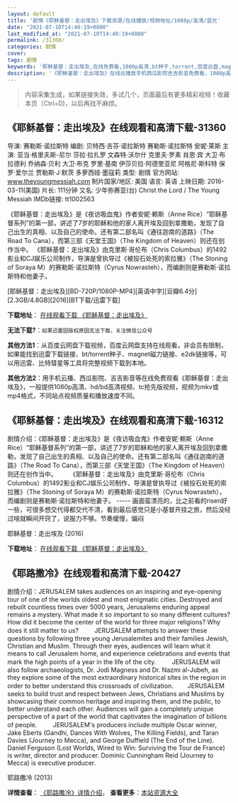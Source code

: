 ```yaml
---
layout: default
title: '剧情《耶稣基督：走出埃及》下载资源/在线播放/视频地址/1080p/高清/蓝光'
date: "2021-07-10T14:40:19+0800"
last_modified_at: "2021-07-10T14:40:19+0800"
permalink: /31360/
categories: 剧情
cover:
tags: 剧情
keywords: '耶稣基督：走出埃及,在线免费看,1080p高清,bt种子,torrent,百度云盘,magnet,磁力链,迅雷下载资源'
description: '《耶稣基督：走出埃及》在线云播放手机西瓜影院吉吉影音免费看，1080p高清bd/hd未删减完整版和tc抢先枪版，mkv/mp4格式，附带bt/torrent种子、magnet/磁力链、百度云盘、网盘资源迅雷下载链接'
---
```


>内容采集生成，如果链接失效，多试几个，页面最后有更多精彩视频！收藏本页（Ctrl+D)，以后再找不麻烦。


## 《耶稣基督：走出埃及》在线观看和高清下载-31360

导演: 赛勒斯·诺拉斯特 编剧: 贝特西·吉芬·诺拉斯特 赛勒斯·诺拉斯特 安妮·莱斯 主演: 亚当·格里夫斯-尼尔 莎拉·拉扎罗 文森特·沃尔什 克里夫·罗素 肖恩·宾 大卫·布拉德利 乔纳森·贝利 大卫·布克 罗里·基南 伊莎贝拉·阿德里亚尼 阿格尼·斯科特 保罗·爱尔兰 贾勒斯·J·默茨 多萝西娅·墨寇莉 类型: 剧情 官方网站: www.theyoungmessiah.com 制片国家/地区: 美国 语言: 英语 上映日期: 2016-03-11(美国) 片长: 111分钟 又名: 少年弥赛亚(台) Christ the Lord / The Young Messiah IMDb链接: tt1002563

《耶稣基督：走出埃及》是《夜访吸血鬼》作者安妮·赖斯（Anne Rice）“耶稣基督系列”的第一部，讲述了7岁的耶稣和他的家人离开埃及回到拿撒勒，发现了自己出生的真相、以及自己的使命。还有第二部名叫《通往迦南的道路》（The Road To Cana），而第三部《天堂王国》（The Kingdom of Heaven）则还在创作当中。 《耶稣基督：走出埃及》由克里斯·哥伦布（Chris Columbus）的1492影业和CJ娱乐公司制作，导演是曾执导过《被投石处死的索拉雅》（The Stoning of Soraya M）的赛勒斯·诺拉斯特（Cyrus Nowrasteh），而编剧则是赛勒斯·诺拉斯特和他妻子。


[耶稣基督：走出埃及][BD-720P/1080P-MP4][英语中字][豆瓣6.4分][2.3GB/4.8GB][2016][BT下载/迅雷下载]

**下载地址**： [在线观看下载 《耶稣基督：走出埃及》](https://www.btdx8.com/torrent/the_young_messiah_2016.html) 


**无法下载?**：`如果迅雷因版权原因无法下载，关注微信公众号 `

**其他方法1**：从百度云网盘下载视频，百度云网盘支持在线观看，非会员有限制，如果能找到迅雷下载链接、bt/torrent种子、magnet磁力链接、e2dk链接等，可以用迅雷、比特彗星等工具将完整视频下载到本地。

**其他方法2**：用手机云播、西瓜影院、吉吉影音等在线免费观看《耶稣基督：走出埃及》，一般提供1080p高清、hd/bd高清视频、tc抢先版视频，视频为mkv或mp4格式，不同站点视频质量和播放速度不同。


## 《耶稣基督：走出埃及》在线观看和高清下载-16312

剧情介绍：《耶稣基督：走出埃及》是《夜访吸血鬼》作者安妮·赖斯（Anne Rice）“耶稣基督系列”的第一部，讲述了7岁的耶稣和他的家人离开埃及回到拿撒勒，发现了自己出生的真相、以及自己的使命。还有第二部名叫《通往迦南的道路》（The Road To Cana），而第三部《天堂王国》（The Kingdom of Heaven）则还在创作当中。  　　《耶稣基督：走出埃及》由克里斯·哥伦布（Chris Columbus）的1492影业和CJ娱乐公司制作，导演是曾执导过《被投石处死的索拉雅》（The Stoning of Soraya M）的赛勒斯·诺拉斯特（Cyrus Nowrasteh），而编剧则是赛勒斯·诺拉斯特和他妻子。 ----- 画面蛮漂亮的，比之前看的risen好一些，可很多想交代得都交代不清，看到最后感觉只是小基督开挂之旅，然后没经过啥就瞬间开窍了，说服力不够。节奏缓慢，偏闷


耶稣基督：走出埃及 (2016)

**下载地址**： [在线观看下载 《耶稣基督：走出埃及》](https://www.btbtdy.me/btdy/dy4119.html) 


## 《耶路撒冷》在线观看和高清下载-20427

剧情介绍：JERUSALEM takes audiences on an inspiring and eye-opening tour of one of the worlds oldest and most enigmatic cities. Destroyed and rebuilt countless times over 5000 years, Jerusalems enduring appeal remains a mystery. What made it so important to so many different cultures? How did it become the center of the world for three major religions? Why does it still matter to us?  　　JERUSALEM attempts to answer these questions by following three young Jerusalemites and their families Jewish, Christian and Muslim. Through their eyes, audiences will learn what it means to call Jerusalem home, and experience celebrations and events that mark the high points of a year in the life of the city.  　　JERUSALEM will also follow archaeologists, Dr. Jodi Magness and Dr. Nazmi al-Jubeh, as they explore some of the most extraordinary historical sites in the region in order to better understand this crossroads of civilization. 　　JERUSALEM seeks to build trust and respect between Jews, Christians and Muslims by showcasing their common heritage and inspiring them, and the public, to better understand each other. Audiences will gain a completely unique perspective of a part of the world that captivates the imagination of billions of people.  　　JERUSALEM's producers include multiple Oscar winner, Jake Eberts (Gandhi, Dances With Wolves, The Killing Fields), and Taran Davies (Journey to Mecca), and George Duffield (The End of the Line). Daniel Ferguson (Lost Worlds, Wired to Win: Surviving the Tour de France) is writer, director and producer. Dominic Cunningham Reid (Journey to Mecca) is executive producer.


耶路撒冷 (2013)

**详情查看**： [《耶路撒冷》详情介绍](/movie/20427/)， **查看更多**：[本站资源大全](/movie/t/all/)

